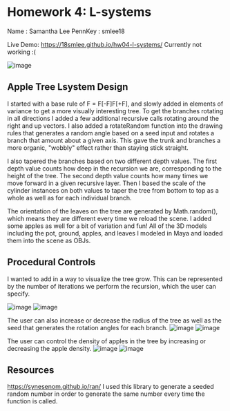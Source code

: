 # Homework 4: L-systems
Name : Samantha Lee
PennKey : smlee18

Live Demo: https://18smlee.github.io/hw04-l-systems/
Currently not working :(

![image](tree_overview.PNG)

## Apple Tree Lsystem Design
I started with a base rule of F = F[-F]F[+F], and slowly added in elements of variance to get a more visually interesting tree. To get the branches rotating in all directions I added a few additional recursive calls rotating around the right and up vectors. I also added a rotateRandom function into the drawing rules that generates a random angle based on a seed input and rotates a branch that amount about a given axis. This gave the trunk and branches a more organic, "wobbly" effect rather than staying stick straight. 

I also tapered the branches based on two different depth values. The first depth value counts how deep in the recursion we are, corresponding to the height of the tree. The second depth value counts how many times we move forward in a given recursive layer. Then I based the scale of the cylinder instances on both values to taper the tree from bottom to top as a whole as well as for each individual branch.

The orientation of the leaves on the tree are generated by Math.random(), which means they are different every time we reload the scene. I added some apples as well for a bit of variation and fun! All of the 3D models including the pot, ground, apples, and leaves I modeled in Maya and loaded them into the scene as OBJs.

## Procedural Controls
I wanted to add in a way to visualize the tree grow. This can be represented by the number of iterations we perform the recursion, which the user can specify. 

![image](baby_tree.PNG)
![image](mama_tree.PNG)

The user can also increase or decrease the radius of the tree as well as the seed that generates the rotation angles for each branch. 
![image](thick_tree.PNG)
![image](thin_tree.PNG)

The user can control the density of apples in the tree by increasing or decreasing the apple density. 
![image](high_apples.PNG)
![image](low_apples.PNG)

## Resources
https://synesenom.github.io/ran/
I used this library to generate a seeded random number in order to generate the same number every time the function is called.
